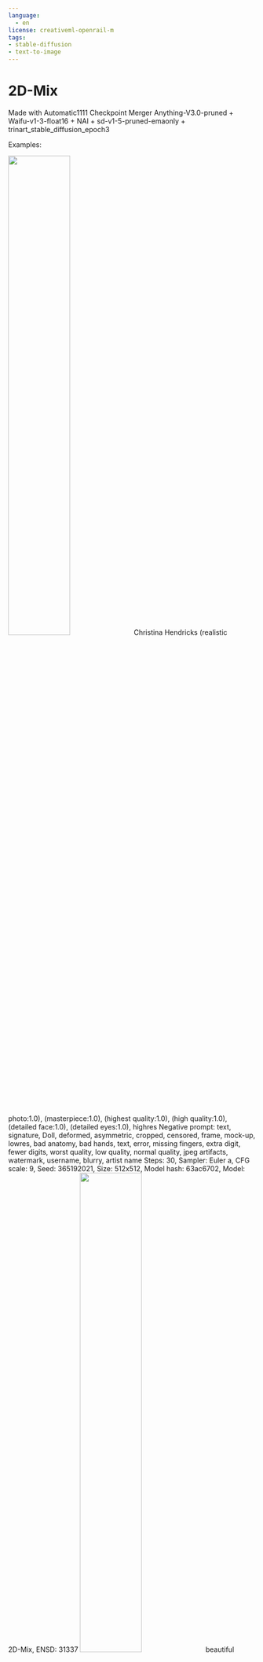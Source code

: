 ```yaml
---
language: 
  - en
license: creativeml-openrail-m
tags:
- stable-diffusion
- text-to-image
---
```

# 2D-Mix

Made with Automatic1111 Checkpoint Merger
Anything-V3.0-pruned + Waifu-v1-3-float16 + NAI + sd-v1-5-pruned-emaonly + trinart_stable_diffusion_epoch3

Examples:

<img src=https://i.imgur.com/EK3OeKY.png width=50% height=50%>
Christina Hendricks (realistic photo:1.0), (masterpiece:1.0), (highest quality:1.0), (high quality:1.0), (detailed face:1.0), (detailed eyes:1.0), highres
Negative prompt: text, signature, Doll, deformed, asymmetric, cropped, censored, frame, mock-up, lowres, bad anatomy, bad hands, text, error, missing fingers, extra digit, fewer digits, worst quality, low quality, normal quality, jpeg artifacts, watermark, username, blurry, artist name
Steps: 30, Sampler: Euler a, CFG scale: 9, Seed: 365192021, Size: 512x512, Model hash: 63ac6702, Model: 2D-Mix, ENSD: 31337
<img src=https://i.imgur.com/ZTuxGqi.png width=50% height=50%>
beautiful geisha in full sky blue kimono facing away from the camera looking back over shoulder with arm extended to the right, elegant, vintage, ornate, art nouveau, complimentary colors, painted by Will Murai, Artgerm, Alphonse Mucha, Akihiko Yoshida, dramatic color, Phil Noto, Krenz Cushart, digital painting
Negative prompt: text, signature, Doll, deformed, asymmetric, cropped, censored, frame, mock-up, lowres, bad anatomy, bad hands, text, error, missing fingers, extra digit, fewer digits, worst quality, low quality, normal quality, jpeg artifacts, watermark, username, blurry, artist name
Steps: 40, Sampler: Euler a, CFG scale: 11, Seed: 3633019598, Size: 512x512, Model hash: 63ac6702, Model: 2D-Mix, Clip skip: 2, ENSD: 31337
<img src=https://i.imgur.com/reY3XDN.png width=50% height=50%>
woman in colorful kimono AND man in coloful yukata
Negative prompt: gray, hazy, text, signature, cropped
Steps: 33, Sampler: Euler, CFG scale: 15, Seed: 4230961168, Size: 512x512, Model hash: 63ac6702, Model: 2D-Mix, Clip skip: 5, ENSD: 31337
<img src=https://i.imgur.com/0foCNeo.png width=50% height=50%>
woman in colorful kimono AND man in coloful yukata
Negative prompt: gray, hazy, text, signature, cropped
Steps: 33, Sampler: Euler, CFG scale: 15, Seed: 4230961169, Size: 512x512, Model hash: 63ac6702, Model: 2D-Mix, Clip skip: 5, ENSD: 31337
